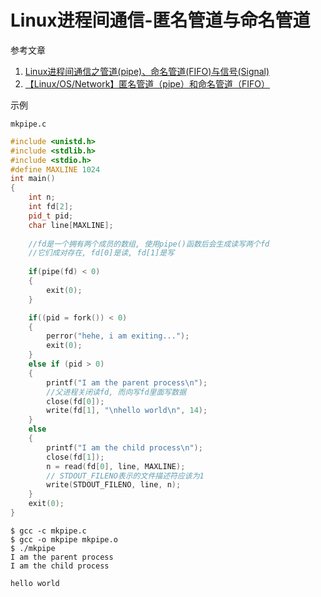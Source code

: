 # Linux进程间通信-匿名管道与命名管道

参考文章

1. [Linux进程间通信之管道(pipe)、命名管道(FIFO)与信号(Signal)](http://www.cnblogs.com/biyeymyhjob/archive/2012/11/03/2751593.html)
2. [【Linux/OS/Network】匿名管道（pipe）和命名管道（FIFO）](http://blog.csdn.net/SuLiJuan66/article/details/50588885)

示例

`mkpipe.c`

```c++
#include <unistd.h>
#include <stdlib.h>
#include <stdio.h>
#define MAXLINE 1024
int main()
{
    int n;
    int fd[2];
    pid_t pid;
    char line[MAXLINE];
    
    //fd是一个拥有两个成员的数组, 使用pipe()函数后会生成读写两个fd
    //它们成对存在, fd[0]是读, fd[1]是写
    
    if(pipe(fd) < 0)
    {
        exit(0);
    }

    if((pid = fork()) < 0)
    {
        perror("hehe, i am exiting...");
        exit(0);
    }
    else if (pid > 0)
    {
        printf("I am the parent process\n");
        //父进程关闭读fd, 而向写fd里面写数据
        close(fd[0]);
        write(fd[1], "\nhello world\n", 14);
    }
    else
    {
        printf("I am the child process\n");
        close(fd[1]);
        n = read(fd[0], line, MAXLINE);
        // STDOUT_FILENO表示的文件描述符应该为1
        write(STDOUT_FILENO, line, n);
    }
    exit(0);
}

```

```
$ gcc -c mkpipe.c 
$ gcc -o mkpipe mkpipe.o
$ ./mkpipe
I am the parent process
I am the child process

hello world
```